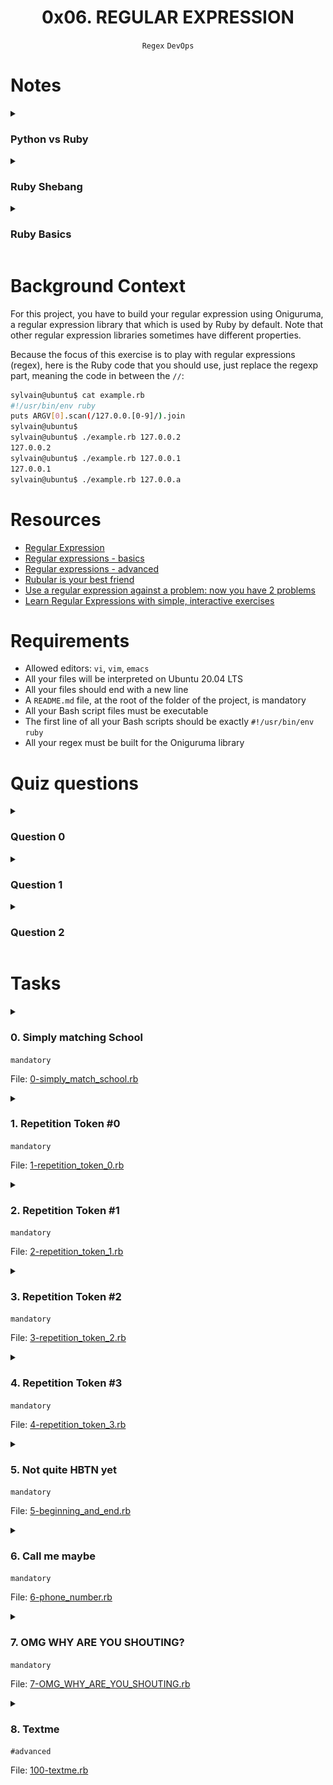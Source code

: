 <h1 align="center"><b>0x06. REGULAR EXPRESSION</b></h1>
<div align="center"><code>Regex</code> <code>DevOps</code></div>

# Notes
<details>
<summary><h3>Python vs Ruby</h3></summary>

Python and Ruby are both high-level programming languages, but they have distinct syntax and design philosophies. While there are some similarities, such as their readability and focus on simplicity, there are also significant differences in how they handle various language constructs. Here are some key points of comparison regarding their syntax:

1. **Indentation vs. Braces:**
   - Python: Python uses indentation (whitespace) to denote code blocks, making it easy to read. Indentation is a fundamental part of Python's syntax.
   - Ruby: Ruby uses braces (`do...end` for multi-line blocks and `{...}` for single-line blocks) to define code blocks. Indentation is not significant for block structure.

   Example in Python:
   ```python
   for i in range(5):
       print(i)
   ```

   Example in Ruby:
   ```ruby
   5.times do |i|
     puts i
   end
   ```

2. **Variables and Data Types:**
   - Both languages have dynamically typed variables, meaning you don't need to declare the data type explicitly.
   - Ruby variable names start with lowercase letters or underscores, while Python variable names typically use lowercase letters with underscores (snake_case).

3. **Strings:**
   - Both languages use double (`"`) and single (`'`) quotes to define strings.
   - In Python, you can use triple-quotes for multi-line strings.
   - In Ruby, you can interpolate strings using `#{...}`.

4. **Conditional Statements:**
   - Python uses `if`, `elif`, and `else` for conditional branching.
   - Ruby also uses `if`, `elsif`, and `else`, but it doesn't require colons.

5. **Loops:**
   - Python has `for` and `while` loops.
   - Ruby has similar loops, but it also provides iterators like `each` for collections.

6. **Lists/Arrays:**
   - Python uses lists and tuples for collections. Lists are mutable, and tuples are immutable.
   - Ruby uses arrays, which are mutable and can hold different types of objects.

7. **Dictionaries/Hashes:**
   - Python uses dictionaries (`dict`) for key-value pairs.
   - Ruby uses hashes (`Hash`) for the same purpose.

8. **Classes and Objects:**
   - Both languages support object-oriented programming with classes and objects.
   - Ruby has more dynamic features, like open classes, that allow you to modify classes at runtime.

9. **Comments:**
   - Both languages use the `#` symbol for single-line comments.

While Python and Ruby have differences in syntax and design, they share some common principles, like readability and a focus on developer friendliness. The choice between Python and Ruby often depends on the specific needs of a project, the existing ecosystem, and personal preferences. Developers who are proficient in one language can generally pick up the other relatively quickly due to their high-level and human-readable nature.
</details>

<details>
<summary><h3>Ruby Shebang</h3></summary>

```ruby
#!/usr/bin/env ruby
```
</details>

<details>
<summary><h3>Ruby Basics</h3></summary>

Certainly! Here are some fundamental concepts and syntax basics in the Ruby programming language:

1. **Hello, World!:**
   In Ruby, you can print "Hello, World!" to the console with a simple `puts` statement:

   ```ruby
   puts "Hello, World!"
   ```

2. **Comments:**
   You can add comments to your Ruby code using the `#` symbol. Comments are ignored by the Ruby interpreter and are useful for adding explanations to your code:

   ```ruby
   # This is a single-line comment
   ```

3. **Variables:**
   Ruby uses dynamic typing, meaning you don't need to specify variable types explicitly. Variable names are case-sensitive, and they start with a lowercase letter or an underscore.

   ```ruby
   name = "John"
   age = 30
   ```

4. **Data Types:**
   Ruby has several data types, including:
   - Strings: Enclosed in single or double quotes, e.g., `"Hello"`.
   - Numbers: Integers (`1`, `42`) and floating-point numbers (`3.14`).
   - Booleans: `true` or `false`.
   - Arrays: Ordered collections of items.
   - Hashes: Key-value pairs.

5. **String Manipulation:**
   Ruby provides many methods for working with strings, such as concatenation, interpolation, and length:

   ```ruby
   greeting = "Hello"
   name = "Alice"
   message = "#{greeting}, #{name}!" # String interpolation
   puts message # Output: Hello, Alice!
   ```

6. **Conditional Statements:**
   Ruby supports `if`, `elsif`, and `else` for conditional branching:

   ```ruby
   x = 10
   if x > 5
     puts "x is greater than 5"
   elsif x == 5
     puts "x is equal to 5"
   else
     puts "x is less than 5"
   end
   ```

7. **Loops:**
   Ruby supports various types of loops, including `while`, `for`, and iterators like `each` for iterating over collections:

   ```ruby
   # Using a while loop
   i = 0
   while i < 5
     puts i
     i += 1
   end

   # Using an iterator
   colors = ["red", "green", "blue"]
   colors.each do |color|
     puts color
   end
   ```

8. **Methods:**
   You can define your own methods to encapsulate reusable code:

   ```ruby
   def greet(name)
     puts "Hello, #{name}!"
   end

   greet("Bob") # Output: Hello, Bob!
   ```

9. **Arrays and Hashes:**
   Arrays are ordered collections of items, and hashes are collections of key-value pairs:

   ```ruby
   # Array
   fruits = ["apple", "banana", "orange"]
   puts fruits[0] # Accessing elements

   # Hash
   person = { "name" => "Alice", "age" => 30 }
   puts person["name"] # Accessing values by key
   ```

10. **Classes and Objects:**
    Ruby is an object-oriented language, and you can define classes to create objects:

    ```ruby
    class Person
      def initialize(name, age)
        @name = name
        @age = age
      end

      def introduce
        puts "My name is #{@name} and I am #{@age} years old."
      end
    end

    alice = Person.new("Alice", 25)
    alice.introduce
    ```
</details>

# Background Context
For this project, you have to build your regular expression using Oniguruma, a regular expression library that which is used by Ruby by default. Note that other regular expression libraries sometimes have different properties.

Because the focus of this exercise is to play with regular expressions (regex), here is the Ruby code that you should use, just replace the regexp part, meaning the code in between the `//`:
```bash
sylvain@ubuntu$ cat example.rb
#!/usr/bin/env ruby
puts ARGV[0].scan(/127.0.0.[0-9]/).join
sylvain@ubuntu$
sylvain@ubuntu$ ./example.rb 127.0.0.2
127.0.0.2
sylvain@ubuntu$ ./example.rb 127.0.0.1
127.0.0.1
sylvain@ubuntu$ ./example.rb 127.0.0.a
```

# Resources
- [Regular Expression](https://intranet.alxswe.com/concepts/29)
- [Regular expressions - basics](https://www.slideshare.net/neha_jain/introducing-regular-expressions)
- [Regular expressions - advanced](https://www.slideshare.net/neha_jain/advanced-regular-expressions-80296518)
- [Rubular is your best friend](https://rubular.com/)
- [Use a regular expression against a problem: now you have 2 problems](https://blog.codinghorror.com/regular-expressions-now-you-have-two-problems/)
- [Learn Regular Expressions with simple, interactive exercises](https://regexone.com/)

<!-- **man or help:**
- `` -->

# Requirements
- Allowed editors: `vi`, `vim`, `emacs`
- All your files will be interpreted on Ubuntu 20.04 LTS
- All your files should end with a new line
- A `README.md` file, at the root of the folder of the project, is mandatory
- All your Bash script files must be executable
- The first line of all your Bash scripts should be exactly `#!/usr/bin/env ruby`
- All your regex must be built for the Oniguruma library

<!-- # More Info -->

# Quiz questions
<details>
<summary><h3>Question 0</h3></summary>

What is the `/Scho*l/` regexp matching?
- [ ] Schoo.l
- [ ] Scho.l
- [x] Schoool
</details>

<details>
<summary><h3>Question 1</h3></summary>

What is the `/Scho.l/` regexp matching?
- [ ] school
- [x] School
- [x] Scho.l
</details>

<details>
<summary><h3>Question 2</h3></summary>

What is the `/school/` regexp matching?
- [x] school
- [ ] School
- [ ] schoOl
</details>

# Tasks
<details>
<summary>

### 0. Simply matching School
`mandatory`

File: [0-simply_match_school.rb]()
</summary>

<img src="https://github.com/codenvibes/alx-system_engineering-devops/blob/master/0x06-regular_expressions/pics/task0.png">

Requirements:
- The regular expression must match `School`
- Using the project instructions, create a Ruby script that accepts one argument and pass it to a regular expression matching method
Example:
```bash
sylvain@ubuntu$ ./0-simply_match_school.rb School | cat -e
School$
sylvain@ubuntu$ ./0-simply_match_school.rb "Best School" | cat -e
School$
sylvain@ubuntu$ ./0-simply_match_school.rb "School Best School" | cat -e
SchoolSchool$
sylvain@ubuntu$ ./0-simply_match_school.rb "Grace Hopper" | cat -e
$
```
</details>

<details>
<summary>

### 1. Repetition Token #0
`mandatory`

File: [1-repetition_token_0.rb]()
</summary>

<img src="https://github.com/codenvibes/alx-system_engineering-devops/blob/master/0x06-regular_expressions/pics/task1.png">

Requirements:
- Find the regular expression that will match the above cases
- Using the project instructions, create a Ruby script that accepts one argument and pass it to a regular expression matching method
</details>

<details>
<summary>

### 2. Repetition Token #1
`mandatory`

File: [2-repetition_token_1.rb]()
</summary>

<img src="https://github.com/codenvibes/alx-system_engineering-devops/blob/master/0x06-regular_expressions/pics/task2.png">

Requirements:
- Find the regular expression that will match the above cases
- Using the project instructions, create a Ruby script that accepts one argument and pass it to a regular expression matching method
</details>

<details>
<summary>

### 3. Repetition Token #2
`mandatory`

File: [3-repetition_token_2.rb]()
</summary>

<img src="https://github.com/codenvibes/alx-system_engineering-devops/blob/master/0x06-regular_expressions/pics/task3.png">

Requirements:
- Find the regular expression that will match the above cases
- Using the project instructions, create a Ruby script that accepts one argument and pass it to a regular expression matching method
</details>

<details>
<summary>

### 4. Repetition Token #3
`mandatory`

File: [4-repetition_token_3.rb]()
</summary>

<img src="https://github.com/codenvibes/alx-system_engineering-devops/blob/master/0x06-regular_expressions/pics/task4.png">

Requirements:
- Find the regular expression that will match the above cases
- Using the project instructions, create a Ruby script that accepts one argument and pass it to a regular expression matching method
- Your regex should not contain square brackets
</details>

<details>
<summary>

### 5. Not quite HBTN yet
`mandatory`

File: [5-beginning_and_end.rb]()
</summary>

Requirements:
- The regular expression must be exactly matching a string that starts with `h` ends with `n` and can have any single character in between
- Using the project instructions, create a Ruby script that accepts one argument and pass it to a regular expression matching method
Example:
```bash
sylvain@ubuntu$ ./5-beginning_and_end.rb 'hn' | cat -e
$
sylvain@ubuntu$ ./5-beginning_and_end.rb 'hbn' | cat -e
hbn$
sylvain@ubuntu$ ./5-beginning_and_end.rb 'hbtn' | cat -e
$
sylvain@ubuntu$ ./5-beginning_and_end.rb 'h8n' | cat -e
h8n$
sylvain@ubuntu$
$
```
</details>

<details>
<summary>

### 6. Call me maybe
`mandatory`

File: [6-phone_number.rb]()
</summary>

This task is brought to you by a professional advisor [Neha Jain](https://twitter.com/_nehajain), Senior Software Engineer at LinkedIn.

Requirement:
- The regular expression must match a 10 digit phone number
Example:
```bash
sylvain@ubuntu$ ./6-phone_number.rb 4155049898 | cat -e
4155049898$
sylvain@ubuntu$ ./6-phone_number.rb " 4155049898" | cat -e
$
sylvain@ubuntu$ ./6-phone_number.rb "415 504 9898" | cat -e
$
sylvain@ubuntu$ ./6-phone_number.rb "415-504-9898" | cat -e
$
sylvain@ubuntu$
```
</details>

<details>
<summary>

### 7. OMG WHY ARE YOU SHOUTING?
`mandatory`

File: [7-OMG_WHY_ARE_YOU_SHOUTING.rb]()
</summary>

<img src="https://github.com/codenvibes/alx-system_engineering-devops/blob/master/0x06-regular_expressions/pics/task7.jpg">

Requirement:
- The regular expression must be only matching: capital letters
Example:
```bash
sylvain@ubuntu$ ./7-OMG_WHY_ARE_YOU_SHOUTING.rb "I realLy hOpe VancouvEr posseSs Yummy Soft vAnilla Dupper Mint Ice Nutella cream" | cat -e
ILOVESYSADMIN$
sylvain@ubuntu$ ./7-OMG_WHY_ARE_YOU_SHOUTING.rb "WHAT do you SAY?" | cat -e
WHATSAY$
sylvain@ubuntu$ ./7-OMG_WHY_ARE_YOU_SHOUTING.rb "cannot read you" | cat -e
$
sylvain@ubuntu$
```
</details>

<details>
<summary>

### 8. Textme
`#advanced`

File: [100-textme.rb]()
</summary>

This exercise was prepared for you by [Guillaume Plessis](https://www.linkedin.com/error_pages/500.html), VP of Infrastructure at TextMe. It is something he uses daily. You can thank Guillaume for his project [on Twitter](https://twitter.com/gui).

For this task, you’ll be taking over Guillaume’s responsibilities: one afternoon, a TextMe VoIP Engineer comes to you and explains she wants to run some statistics on the TextMe app text messages transactions.

Requirements:
- Your script should output: [SENDER],[RECEIVER],[FLAGS]
    - The sender phone number or name (including country code if present)
    - The receiver phone number or name (including country code if present)
    - The flags that were used

You can find a [[log file here]]().

Example:
```bash
$ ./100-textme.rb 'Feb 1 11:00:00 ip-10-0-0-11 mdr: 2016-02-01 11:00:00 Receive SMS [SMSC:SYBASE1] [SVC:] [ACT:] [BINF:] [FID:] [from:Google] [to:+16474951758] [flags:-1:0:-1:0:-1] [msg:127:This planet has - or rather had - a problem, which was this: most of the people on it were unhappy for pretty much of the time.] [udh:0:]'
Google,+16474951758,-1:0:-1:0:-1
$
$
$ ./100-textme.rb 'Feb 1 11:00:00 ip-10-0-64-10 mdr: 2016-02-01 11:00:00 Receive SMS [SMSC:SYBASE2] [SVC:] [ACT:] [BINF:] [FID:] [from:+17272713208] [to:+19172319348] [flags:-1:0:-1:0:-1] [msg:136:Orbiting this at a distance of roughly ninety-two million miles is an utterly insignificant little blue green planet whose ape-descended] [udh:0:]'
+17272713208,+19172319348,-1:0:-1:0:-1
$
$ ./100-textme.rb 'Feb 1 11:00:00 ip-10-0-64-11 mdr: 2016-02-01 11:00:00 Sent SMS [SMSC:SYBASE1] [SVC:backendtextme] [ACT:] [BINF:] [FID:] [from:18572406905] [to:14022180266] [flags:-1:0:-1:-1:-1] [msg:136:Far out in the uncharted backwaters of the unfashionable end of the western spiral arm of the Galaxy lies a small unregarded yellow sun.] [udh:0:]'
18572406905,14022180266,-1:0:-1:-1:-1
$
$
$ ./100-textme.rb 'Feb 1 11:00:00 ip-10-0-64-11 mdr: 2016-02-01 11:00:00 Sent SMS [SMSC:SYBASE1] [SVC:backendtextme] [ACT:] [BINF:] [FID:] [from:12392190384] [to:19148265919] [flags:-1:0:-1:-1:-1] [msg:99:life forms are so amazingly primitive that they still think digital watches are a pretty neat idea.] [udh:0:]'
12392190384,19148265919,-1:0:-1:-1:-1
$
```
</details>